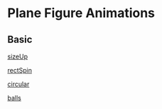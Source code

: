 
# Plane Figure Animations

## Basic
[sizeUp](sizeUp.html)

[rectSpin](rectSpin.html)

[circular](circular.html)

[balls](ballsArr.html)


